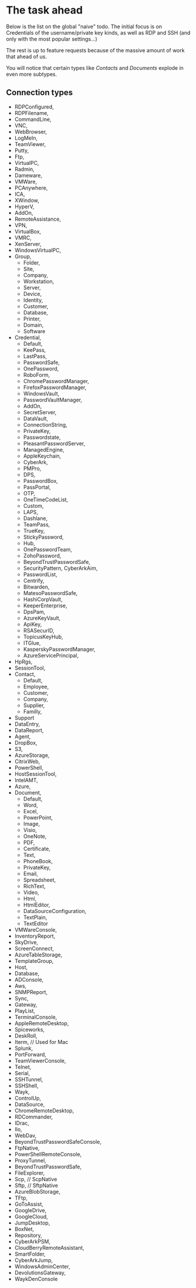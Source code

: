 # The task ahead

Below is the list on the global "naive" todo.  The initial focus is on Credentials of the username/private key kinds, as well as RDP and SSH (and only with the most popular settings...)

The rest is up to feature requests because of the massive amount of work that ahead of us.

You will notice that certain types like *Contacts*  and *Documents*  explode in even more subtypes.

## Connection types

* RDPConfigured,
* RDPFilename,
* CommandLine,
* VNC,
* WebBrowser,
* LogMeIn,
* TeamViewer,
* Putty,
* Ftp,
* VirtualPC,
* Radmin,
* Dameware,
* VMWare,
* PCAnywhere,
* ICA,
* XWindow,
* HyperV,
* AddOn,
* RemoteAssistance,
* VPN,
* VirtualBox,
* VMRC,
* XenServer,
* WindowsVirtualPC,
* Group,
    - Folder,
    - Site,
    - Company,
    - Workstation,
    - Server,
    - Device,
    - Identity,
    - Customer,
    - Database,
    - Printer,
    - Domain,
    - Software
* Credential,
    - Default,
    - KeePass,
    - LastPass,
    - PasswordSafe,
    - OnePassword,
    - RoboForm,
    - ChromePasswordManager,
    - FirefoxPasswordManager,
    - WindowsVault,
    - PasswordVaultManager,
    - AddOn,
    - SecretServer,
    - DataVault,
    - ConnectionString,
    - PrivateKey,
    - Passwordstate,
    - PleasantPasswordServer,
    - ManagedEngine,
    - AppleKeychain,
    - CyberArk,
    - PMPro,
    - DPS,
    - PasswordBox,
    - PassPortal,
    - OTP,
    - OneTimeCodeList,
    - Custom,
    - LAPS,
    - Dashlane,
    - TeamPass,
    - TrueKey,
    - StickyPassword,
    - Hub,
    - OnePasswordTeam,
    - ZohoPassword,
    - BeyondTrustPasswordSafe,
    - SecurityPattern, CyberArkAim,
    - PasswordList,
    - Centrify,
    - Bitwarden,
    - MatesoPasswordSafe,
    - HashiCorpVault,
    - KeeperEnterprise,
    - DpsPam,
    - AzureKeyVault,
    - ApiKey,
    - RSASecurID,
    - TopicusKeyHub,
    - ITGlue,
    - KasperskyPasswordManager,
    - AzureServicePrincipal,
* HpRgs,
* SessionTool,
* Contact,
    - Default,
    - Employee,
    - Customer,
    - Company,
    - Supplier,
    - Familly,
* Support
* DataEntry,
* DataReport,
* Agent,
* DropBox,
* S3,
* AzureStorage,
* CitrixWeb,
* PowerShell,
* HostSessionTool,
* IntelAMT,
* Azure,
* Document,
    - Default,
    - Word,
    - Excel,
    - PowerPoint,
    - Image,
    - Visio,
    - OneNote,
    - PDF,
    - Certificate,
    - Text,
    - PhoneBook,
    - PrivateKey,
    - Email,
    - Spreadsheet,
    - RichText,
    - Video,
    - Html,
    - HtmlEditor,
    - DataSourceConfiguration,
    - TextPlain,
    - TextEditor
* VMWareConsole,
* InventoryReport,
* SkyDrive,
* ScreenConnect,
* AzureTableStorage,
* TemplateGroup,
* Host,
* Database,
* ADConsole,
* Aws,
* SNMPReport,
* Sync,
* Gateway,
* PlayList,
* TerminalConsole,
* AppleRemoteDesktop,
* Spiceworks,
* DeskRoll,
* Iterm, // Used for Mac
* Splunk,
* PortForward,
* TeamViewerConsole,
* Telnet,
* Serial,
* SSHTunnel,
* SSHShell,
* Wayk,
* ControlUp,
* DataSource,
* ChromeRemoteDesktop,
* RDCommander,
* IDrac,
* Ilo,
* WebDav,
* BeyondTrustPasswordSafeConsole,
* FtpNative,
* PowerShellRemoteConsole,
* ProxyTunnel,
* BeyondTrustPasswordSafe,
* FileExplorer,
* Scp, // ScpNative
* Sftp, // SftpNative
* AzureBlobStorage,
* TFtp,
* GoToAssist,
* GoogleDrive,
* GoogleCloud,
* JumpDesktop,
* BoxNet,
* Repository,
* CyberArkPSM,
* CloudBerryRemoteAssistant,
* SmartFolder,
* CyberArkJump,
* WindowsAdminCenter,
* DevolutionsGateway,
* WaykDenConsole
